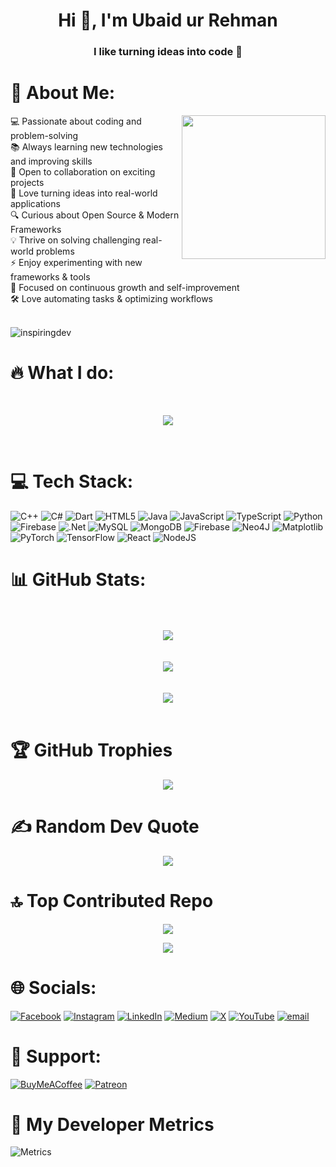 <h1 align="center">Hi 👋, I'm Ubaid ur Rehman</h1>
<h3 align="center">I like turning ideas into code 🚀</h3>


# 💫 About Me:
<img align='right' src="https://media.giphy.com/media/M9gbBd9nbDrOTu1Mqx/giphy.gif" width="230">
💻 Passionate about coding and problem-solving<br>
📚 Always learning new technologies and improving skills<br>
🤝 Open to collaboration on exciting projects<br>
🚀 Love turning ideas into real-world applications<br>
🔍 Curious about Open Source & Modern Frameworks<br>
💡 Thrive on solving challenging real-world problems<br>
⚡ Enjoy experimenting with new frameworks & tools<br>
🎯 Focused on continuous growth and self-improvement<br>
🛠️ Love automating tasks & optimizing workflows<br>
<br>

<p align="left">
  <img src="https://komarev.com/ghpvc/?username=inspiringdev&label=Profile%20Hits&color=2ecc71&style=for-the-badge" alt="inspiringdev" />
</p>


# 🔥 What I do:
<br />
<p align="center">
   <img src="https://media.giphy.com/media/f9XgHHnPnDjOF1hWpl/giphy.gif" />
   </p> 
<br />

# 💻 Tech Stack:
![C++](https://img.shields.io/badge/c++-%2300599C.svg?style=for-the-badge&logo=c%2B%2B&logoColor=white) ![C#](https://img.shields.io/badge/c%23-%23239120.svg?style=for-the-badge&logo=csharp&logoColor=white) ![Dart](https://img.shields.io/badge/dart-%230175C2.svg?style=for-the-badge&logo=dart&logoColor=white) ![HTML5](https://img.shields.io/badge/html5-%23E34F26.svg?style=for-the-badge&logo=html5&logoColor=white) ![Java](https://img.shields.io/badge/java-%23ED8B00.svg?style=for-the-badge&logo=openjdk&logoColor=white) ![JavaScript](https://img.shields.io/badge/javascript-%23323330.svg?style=for-the-badge&logo=javascript&logoColor=%23F7DF1E) ![TypeScript](https://img.shields.io/badge/typescript-%23007ACC.svg?style=for-the-badge&logo=typescript&logoColor=white) ![Python](https://img.shields.io/badge/python-3670A0?style=for-the-badge&logo=python&logoColor=ffdd54) ![Firebase](https://img.shields.io/badge/firebase-%23039BE5.svg?style=for-the-badge&logo=firebase) ![.Net](https://img.shields.io/badge/.NET-5C2D91?style=for-the-badge&logo=.net&logoColor=white) ![MySQL](https://img.shields.io/badge/mysql-4479A1.svg?style=for-the-badge&logo=mysql&logoColor=white) ![MongoDB](https://img.shields.io/badge/MongoDB-%234ea94b.svg?style=for-the-badge&logo=mongodb&logoColor=white) ![Firebase](https://img.shields.io/badge/firebase-a08021?style=for-the-badge&logo=firebase&logoColor=ffcd34) ![Neo4J](https://img.shields.io/badge/Neo4j-008CC1?style=for-the-badge&logo=neo4j&logoColor=white) ![Matplotlib](https://img.shields.io/badge/Matplotlib-%23ffffff.svg?style=for-the-badge&logo=Matplotlib&logoColor=black) ![PyTorch](https://img.shields.io/badge/PyTorch-%23EE4C2C.svg?style=for-the-badge&logo=PyTorch&logoColor=white) ![TensorFlow](https://img.shields.io/badge/TensorFlow-%23FF6F00.svg?style=for-the-badge&logo=TensorFlow&logoColor=white) ![React](https://img.shields.io/badge/react-%2320232a.svg?style=for-the-badge&logo=react&logoColor=%2361DAFB) ![NodeJS](https://img.shields.io/badge/node.js-6DA55F?style=for-the-badge&logo=node.js&logoColor=white) 

# 📊 GitHub Stats:

<div align="center">

<br/><br/>![](https://github-readme-stats.vercel.app/api?username=inspiringdev&theme=dark&hide_border=false&include_all_commits=true&count_private=true)<br/><br/><br/>
![](https://nirzak-streak-stats.vercel.app/?user=inspiringdev&theme=dark&hide_border=false)<br/><br/><br/>
![](https://github-readme-stats.vercel.app/api/top-langs/?username=inspiringdev&theme=dark&hide_border=false&include_all_commits=true&count_private=true&layout=compact)<br/><br/>

</div>

# 🏆 GitHub Trophies
<div align="center">

![](https://github-profile-trophy.vercel.app/?username=inspiringdev&theme=radical&no-frame=false&no-bg=true&margin-w=4)

</div>

# ✍️ Random Dev Quote
<div align="center">
  
![](https://quotes-github-readme.vercel.app/api?type=horizontal&theme=radical)</div>
# 🔝 Top Contributed Repo
<div align="center">

![](https://github-contributor-stats.vercel.app/api?username=inspiringdev&limit=5&theme=dark&combine_all_yearly_contributions=true)

[![](https://visitcount.itsvg.in/api?id=inspiringdev&icon=0&color=0)](https://visitcount.itsvg.in)</div>

# 🌐 Socials:
[![Facebook](https://img.shields.io/badge/Facebook-%231877F2.svg?style=flat-square&logo=Facebook&logoColor=white)](https://facebook.com/wtfubaid) 
[![Instagram](https://img.shields.io/badge/Instagram-%23E4405F.svg?style=flat-square&logo=Instagram&logoColor=white)](https://instagram.com/ubaidefu) 
[![LinkedIn](https://img.shields.io/badge/LinkedIn-%230077B5.svg?style=flat-square&logo=linkedin&logoColor=white)](https://linkedin.com/in/ubaid69) 
[![Medium](https://img.shields.io/badge/Medium-12100E?style=flat-square&logo=medium&logoColor=white)](https://medium.com/@ubaid5) 
[![X](https://img.shields.io/badge/X-black.svg?style=flat-square&logo=X&logoColor=white)](https://x.com/ubaidinspiring) 
[![YouTube](https://img.shields.io/badge/YouTube-%23FF0000.svg?style=flat-square&logo=YouTube&logoColor=white)](https://youtube.com/@ubaid...) 
[![email](https://img.shields.io/badge/Email-D14836?style=flat-square&logo=gmail&logoColor=white)](mailto:ubaidtwenty@gmail.com)

# 🌟 Support:
[![BuyMeACoffee](https://img.shields.io/badge/Buy%20Me%20a%20Coffee-ffdd00?style=for-the-badge&logo=buy-me-a-coffee&logoColor=black)](https://buymeacoffee.com/semicolons) 
[![Patreon](https://img.shields.io/badge/Patreon-F96854?style=for-the-badge&logo=patreon&logoColor=white)](https://patreon.com/semicolons) 


# 🚀 My Developer Metrics
![Metrics](./metrics.svg)



